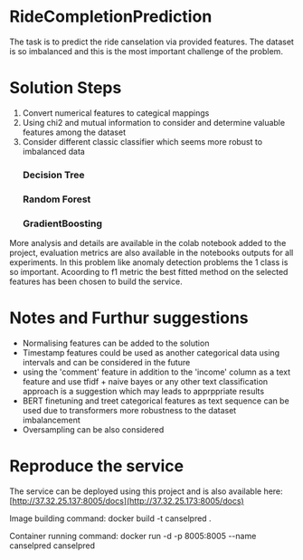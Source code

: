 # RideCompletionPrediction
The task is to predict the ride canselation via provided features. The dataset is so imbalanced and this is the most important challenge of the problem.

# Solution Steps
1. Convert numerical features to categical mappings
2. Using chi2 and mutual information to consider and determine valuable features among the dataset
3. Consider different classic classifier which seems more robust to imbalanced data
   ### Decision Tree
   ### Random Forest
   ### GradientBoosting
More analysis and details are available in the colab notebook added to the project, evaluation metrics are also available in the notebooks outputs for all experiments.
In this problem like anomaly detection problems the 1 class is so important. Acoording to f1 metric the best fitted method on the selected features has been chosen to build the service.

# Notes and Furthur suggestions
* Normalising features can be added to the solution 
* Timestamp features could be used as another categorical data using intervals and can be considered in the future
* using the 'comment' feature in addition to the 'income' column as a text feature and use tfidf + naive bayes or any other text classification approach is a suggestion which may leads to apprppriate results
* BERT finetuning and treet categorical features as text sequence can be used due to transformers more robustness to the dataset imbalancement
* Oversampling can be also considered

# Reproduce the service
The service can be deployed using this project and is also available here: [http://37.32.25.137:8005/docs](http://37.32.25.173:8005/docs)

Image building command:
  docker build -t canselpred .
  
Container running command:
docker run -d -p 8005:8005 --name canselpred canselpred
